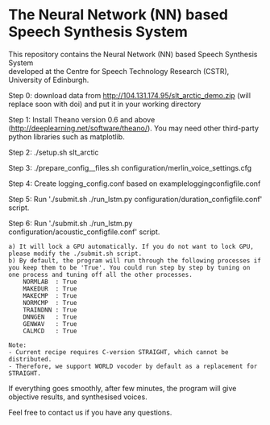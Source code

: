 The Neural Network (NN) based Speech Synthesis System
=====================================================
  
This repository contains the Neural Network (NN) based Speech Synthesis System  
developed at the Centre for Speech Technology Research (CSTR), University of 
Edinburgh. 


Step 0: download data from http://104.131.174.95/slt_arctic_demo.zip (will replace soon with doi) and put it in your working directory

Step 1: Install Theano version 0.6 and above (http://deeplearning.net/software/theano/). You may need other third-party python libraries such as matplotlib.

Step 2: ./setup.sh slt_arctic 

Step 3: ./prepare_config__files.sh configuration/merlin_voice_settings.cfg 
            
Step 4: Create logging_config.conf based on exampleloggingconfigfile.conf

Step 5: Run './submit.sh ./run_lstm.py configuration/duration_configfile.conf' script. 

Step 6: Run './submit.sh ./run_lstm.py configuration/acoustic_configfile.conf' script.
 
    a) It will lock a GPU automatically. If you do not want to lock GPU, please modify the ./submit.sh script.
    b) By default, the program will run through the following processes if you keep them to be 'True'. You could run step by step by tuning on one process and tuning off all the other processes.
        NORMLAB  : True
        MAKEDUR  : True
        MAKECMP  : True
        NORMCMP  : True
        TRAINDNN : True
        DNNGEN   : True
        GENWAV   : True
        CALMCD   : True
    
    Note: 
    - Current recipe requires C-version STRAIGHT, which cannot be distributed. 
    - Therefore, we support WORLD vocoder by default as a replacement for STRAIGHT.

If everything goes smoothly, after few minutes, the program will give objective results, and synthesised voices.
    
Feel free to contact us if you have any questions.
